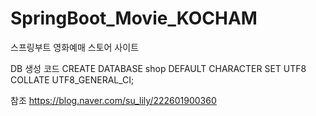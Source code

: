 # SpringBoot_Movie_KOCHAM
스프링부트 영화예매 스토어 사이트

DB 생성 코드
CREATE DATABASE shop DEFAULT CHARACTER SET UTF8 COLLATE UTF8_GENERAL_CI;

참조
https://blog.naver.com/su_lily/222601900360
